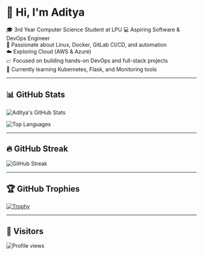 # 👋 Hi, I'm Aditya 

🎓 3rd Year Computer Science Student at LPU
💻 Aspiring Software & DevOps Engineer  
🔧 Passionate about Linux, Docker, GitLab CI/CD, and automation  
☁️ Exploring Cloud (AWS & Azure)  
📈 Focused on building hands-on DevOps and full-stack projects  
🧠 Currently learning Kubernetes, Flask, and Monitoring tools  

---

## 📊 GitHub Stats

![Aditya's GitHub Stats](https://github-readme-stats.vercel.app/api?username=Aditya74773&show_icons=true&theme=tokyonight)

![Top Languages](https://github-readme-stats.vercel.app/api/top-langs/?username=Aditya74773&layout=compact&theme=tokyonight)

---

## 🔥 GitHub Streak

![GitHub Streak](https://streak-stats.demolab.com/?user=Aditya74773&theme=tokyonight)

---

## 🏆 GitHub Trophies

[![Trophy](https://github-profile-trophy.vercel.app/?username=Aditya74773&theme=algolia&row=1)](https://github.com/ryo-ma/github-profile-trophy)

---

## 👀 Visitors

![Profile views](https://komarev.com/ghpvc/?username=Aditya74773&label=Profile%20views&color=0e75b6&style=flat)
